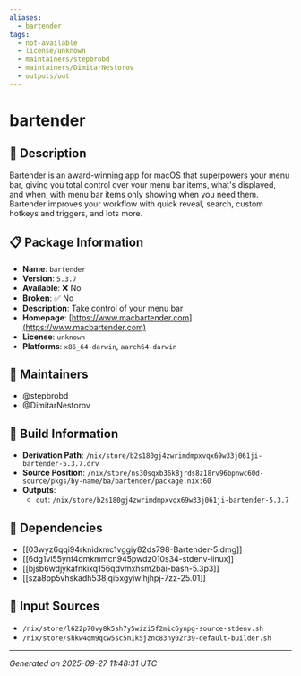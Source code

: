```yaml
---
aliases:
  - bartender
tags:
  - not-available
  - license/unknown
  - maintainers/stepbrobd
  - maintainers/DimitarNestorov
  - outputs/out
---
```


# bartender

## 📝 Description

Bartender is an award-winning app for macOS that superpowers your menu bar, giving you total control over your menu bar items, what's displayed, and when, with menu bar items only showing when you need them.
Bartender improves your workflow with quick reveal, search, custom hotkeys and triggers, and lots more.


## 📋 Package Information

- **Name**: `bartender`
- **Version**: `5.3.7`
- **Available**: ❌ No
- **Broken**: ✅ No
- **Description**: Take control of your menu bar
- **Homepage**: [https://www.macbartender.com](https://www.macbartender.com)
- **License**: `unknown`
- **Platforms**: `x86_64-darwin`, `aarch64-darwin`
## 👥 Maintainers

- @stepbrobd
- @DimitarNestorov


## 🔧 Build Information

- **Derivation Path**: `/nix/store/b2s180gj4zwrimdmpxvqx69w33j061ji-bartender-5.3.7.drv`
- **Source Position**: `/nix/store/ns30sqxb36k8jrds8z18rv96bpnwc60d-source/pkgs/by-name/ba/bartender/package.nix:60`
- **Outputs**:
  - `out`:  `/nix/store/b2s180gj4zwrimdmpxvqx69w33j061ji-bartender-5.3.7`

## 🔗 Dependencies

- [[03wyz6qqi94rknidxmc1vggiy82ds798-Bartender-5.dmg]]
- [[6dg1vi55ynf4dmkmmcn945pwdz010s34-stdenv-linux]]
- [[bjsb6wdjykafnkixq156qdvmxhsm2bai-bash-5.3p3]]
- [[sza8pp5vhskadh538jqi5xgyiwlhjhpj-7zz-25.01]]

## 📁 Input Sources

- `/nix/store/l622p70vy8k5sh7y5wizi5f2mic6ynpg-source-stdenv.sh`
- `/nix/store/shkw4qm9qcw5sc5n1k5jznc83ny02r39-default-builder.sh`

---
*Generated on 2025-09-27 11:48:31 UTC*
